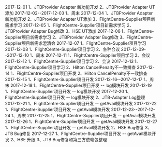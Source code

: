 2017-12-01
1、JTBProvider Adapter 新功能开发
2、JTBProvider Adapter UT添加
2017-12-02--2017-12-03
1、周末
2017-12-04
1、JTBProvider Adapter 新功能开发
2、JTBProvider Adapter UT添加
3、FlightCentre-Supplier项目新需求学习
2017-12-05
1、FlightCentre-Supplier项目新需求学习
2、JTBProvider Adapter Bug修改
3、HSE UT添加
2017-12-06
1、FlightCentre-Supplier项目新需求学习
2、JTBProvider Adapter Bug修改
3、FlightCentre-Supplier项目新需求澄清会
2017-12-07
1、FlightCentre-Supplier项目学习
2017-12-08
1、FlightCentre-Supplier项目学习
2、各种会议
2017-12-09--2017-12-10
1、周末
2017-12-11
1、FlightCentre-Supplier项目学习
2、会议
2017-12-12
1、FlightCentre-Supplier项目学习
2、会议
2017-12-13
1、FlightCentre-Supplier项目学习
2、Hilton CancelPenalty不一致排查
2017-12-14
1、FlightCentre-Supplier项目开发
2、Hilton CancelPenalty不一致排查
2017-12-15
1、FlightCentre-Supplier项目开发
2017-12-16--2017-12-17
1、周末
2017-12-18
1、FlightCentre-Supplier项目开发 -- log模块开发
2017-12-19
1、FlightCentre-Supplier项目开发 -- log模块开发
2017-12-20
1、FlightCentre-Supplier项目开发 -- log模块开发
2、JTB-Adapter Log整理
2017-12-21
1、FlightCentre-Supplier项目开发 -- getAvail模块开发
2017-12-22
1、FlightCentre-Supplier项目开发 -- getAvail模块开发
2017-12-23--2017-12-24
1、周末
2017-12-25
1、FlightCentre-Supplier项目开发 -- getAvail模块开发
2017-12-26
1、FlightCentre-Supplier项目开发 -- getAvail模块开发
2017-12-27
1、FlightCentre-Supplier项目开发 -- getAvail模块开发
2、HSE Bug修复
3、JTB Bug修复
2017-12-27
1、FlightCentre-Supplier项目开发 -- getAvail模块开发
2、HSE 升级
3、JTB Bug修复和第三方依赖包整理